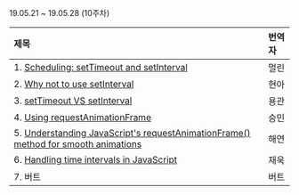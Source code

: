 19.05.21 ~ 19.05.28 (10주차)

|   제목   | 번역자  |
| :-------- | :------ |
| 1. [Scheduling: setTimeout and setInterval](https://github.com/Lee-hyuna/33-js-concepts-kr/wiki/Scheduling:-setTimeout-and-setInterval) | 멀린 |
| 2. [Why not to use setInterval](https://dev.to/akanksha_9560/why-not-to-use-setinterval--2na9) | 현아 |
| 3. [setTimeout VS setInterval](https://github.com/Lee-hyuna/33-js-concepts-kr/wiki/settimeout-vs-setinterval) | 용관 |
| 4. [Using requestAnimationFrame](https://github.com/Lee-hyuna/33-js-concepts-kr/wiki/Using-requestAnimationFrame) | 승민 |
| 5. [Understanding JavaScript's requestAnimationFrame() method for smooth animations](https://github.com/Lee-hyuna/33-js-concepts-kr/wiki/Understanding-JavaScript's-requestAnimationFrame()-method-for-smooth-animations) | 해연 |
| 6. [Handling time intervals in JavaScript](https://github.com/Lee-hyuna/33-js-concepts-kr/wiki/Handling-time-intervals-in-JavaScript) | 재욱 |
| 7. 버트 | 버트 |